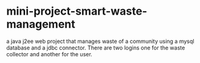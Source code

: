 # mini-project-smart-waste-management

a java j2ee web project that manages waste of a community using a mysql database and a jdbc connector.
There are two logins one for the waste collector and another for the user. 
